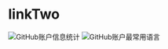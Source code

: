 # linkTwo
![GitHub账户信息统计](https://github-stats.ubrong.com/api?username=purpro&show_icons=true&theme=tokyonight) 
![GitHub账户最常用语言](https://github-stats.ubrong.com/api/top-langs/?username=purpro&layout=compact&theme=tokyonight)
